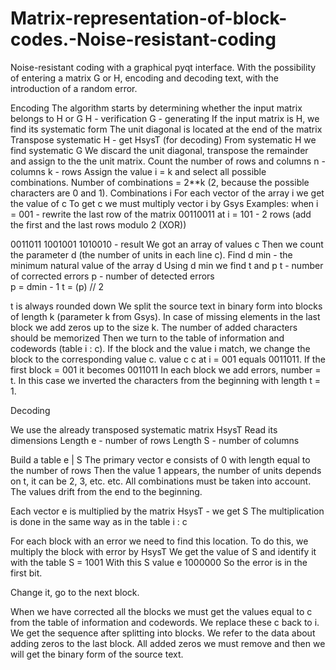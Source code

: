 # Matrix-representation-of-block-codes.-Noise-resistant-coding
Noise-resistant coding with a graphical pyqt interface. With the possibility of entering a matrix G or H, encoding and decoding text, with the introduction of a random error.

Encoding 
The algorithm starts by determining whether the input matrix belongs to H 
or G 
H - verification 
G - generating 
If the input matrix is H, we find its systematic form
The unit diagonal is located at the end of the matrix
Transpose systematic H - get HsysT (for decoding)
From systematic H we find systematic G 
We discard the unit diagonal, transpose the remainder and assign to the 
the unit matrix. Count the number of rows and columns 
n - columns
k - rows 
Assign the value i = k and select all possible combinations.
Number of combinations = 2**k (2, because the possible characters are 0 and 1).
Combinations i
For each vector of the array i we get the value of c 
To get c we must multiply vector i by Gsys 
Examples:
when i = 001 - rewrite the last row of the matrix 00110011
at i = 101 - 2 rows (add the first and the last rows modulo 2 (XOR))

0011011
1001001
1010010 - result
We got an array of values c 
Then we count the parameter d (the number of units in each line c). 
Find d min - the minimum natural value of the array d
Using d min we find t and p
t - number of corrected errors 
p - number of detected errors  
p = dmin - 1
 t = (p) // 2

t is always rounded down 
We split the source text in binary form into blocks of length k (parameter k 
from Gsys). In case of missing elements in the last block we add 
zeros up to the size k. The number of added characters should be memorized 
Then we turn to the table of information and codewords (table i : c).
If the block and the value i match, we change the block to the corresponding value c. 
value c 
c at i = 001 equals 0011011.
If the first block = 001 it becomes 0011011
In each block we add errors, number = t. 
In this case we inverted the characters from the beginning with length t = 1.

Decoding 

We use the already transposed systematic matrix HsysT
Read its dimensions
Length e - number of rows 
Length S - number of columns

Build a table e | S
The primary vector e consists of 0 with length equal to the number of rows
Then the value 1 appears, the number of units depends on t, it can be 2, 3, etc. 
etc. All combinations must be taken into account. The values drift from the end to the 
beginning.

Each vector e is multiplied by the matrix HsysT - we get S
The multiplication is done in the same way as in the table i : c

For each block with an error we need to find this location.
To do this, we multiply the block with error by HsysT 
We get the value of S and identify it with the table
S = 1001 
With this S value e 1000000
So the error is in the first bit. 

Change it, go to the next block. 

When we have corrected all the blocks we must get the values equal to c from the 
table of information and codewords. We replace these c back to i. 
We get the sequence after splitting into blocks. 
We refer to the data about adding zeros to the last block. All 
added zeros we must remove and then we will get the binary form 
of the source text.
